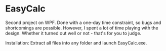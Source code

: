 # EasyCalc
Second project on WPF. Done with a one-day time constraint, so bugs and shortcomings are possible. However, I spent a lot of time playing with the design. Whether it turned out well or not - that's for you to judge.

Installation:
Extract all files into any folder and launch EasyCalc.exe.

